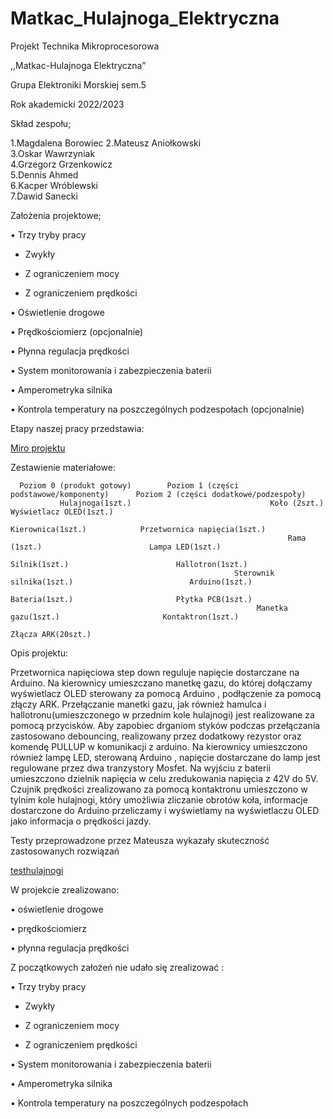 # Matkac_Hulajnoga_Elektryczna
Projekt Technika Mikroprocesorowa

,,Matkac-Hulajnoga Elektryczna”

Grupa Elektroniki Morskiej sem.5

Rok akademicki 2022/2023

Skład zespołu;

1.Magdalena Borowiec 
2.Mateusz Aniołkowski  
3.Oskar Wawrzyniak    
4.Grzegorz Grzenkowicz  
5.Dennis Ahmed         
6.Kacper Wróblewski    
7.Dawid Sanecki 


Założenia projektowe;

•	Trzy tryby pracy

-	Zwykły

-	Z ograniczeniem mocy

-	Z ograniczeniem prędkości

•	Oświetlenie drogowe

•	Prędkościomierz (opcjonalnie)

•	Płynna regulacja prędkości

•	System monitorowania i zabezpieczenia baterii

•	Amperometryka silnika

•	Kontrola temperatury na poszczególnych podzespołach (opcjonalnie)

Etapy naszej pracy przedstawia:

<a href="https://miro.com/app/board/uXjVPJqmcqU=/">Miro projektu</a>

Zestawienie materiałowe:


      Poziom 0 (produkt gotowy)        Poziom 1 (części podstawowe/komponenty)      Poziom 2 (części dodatkowe/podzespoły)          
               Hulajnoga(1szt.)	                              Koło (2szt.)	               Wyświetlacz OLED(1szt.)
	                                                         Kierownica(1szt.)	          Przetwornica napięcia(1szt.)
	                                                              Rama (1szt.)	                      Lampa LED(1szt.)
	                                                             Silnik(1szt.)	                      Hallotron(1szt.)
	                                                  Sterownik silnika(1szt.)	                        Arduino(1szt.)
	                                                            Bateria(1szt.)	                     Płytka PCB(1szt.)
	                                                       Manetka gazu(1szt.)	                     Kontaktron(1szt.)
		                                                                                            Złącza ARK(20szt.)



Opis projektu:

Przetwornica napięciowa step down  reguluje napięcie dostarczane na Arduino. Na  kierownicy umieszczano manetkę gazu, do  której dołączamy wyświetlacz OLED sterowany za pomocą Arduino  , podłączenie za pomocą złączy ARK. Przełączanie manetki gazu, jak również hamulca i hallotronu(umieszczonego w przednim kole hulajnogi) jest realizowane za pomocą przycisków. Aby zapobiec  drganiom styków podczas przełączania zastosowano debouncing, realizowany przez dodatkowy rezystor oraz komendę PULLUP w komunikacji z arduino. Na kierownicy umieszczono również lampę LED, sterowaną Arduino , napięcie dostarczane do lamp jest regulowane przez dwa tranzystory Mosfet. Na wyjściu z baterii umieszczono dzielnik napięcia w celu zredukowania napięcia  z 42V do 5V. Czujnik prędkości zrealizowano za pomocą kontaktronu umieszczono w tylnim kole hulajnogi, który umożliwia zliczanie obrotów koła, informacje dostarczone do Arduino przeliczamy i wyświetlamy na wyświetlaczu OLED jako informacja o prędkości  jazdy.

Testy przeprowadzone przez Mateusza wykazały skuteczność zastosowanych rozwiązań

<a href="https://github.com/Mcducha/Matkac_Hulajnoga_Elektryczna/tree/main/Testy">testhulajnogi</a>

W projekcie zrealizowano:

•	oświetlenie drogowe

•	prędkościomierz

•	płynna regulacja prędkości

Z początkowych założeń nie udało  się zrealizować :

•	Trzy tryby pracy

-	Zwykły

-	Z ograniczeniem mocy

-	Z ograniczeniem prędkości

•	System monitorowania i zabezpieczenia baterii

•	Amperometryka silnika

•	Kontrola temperatury na poszczególnych podzespołach 

